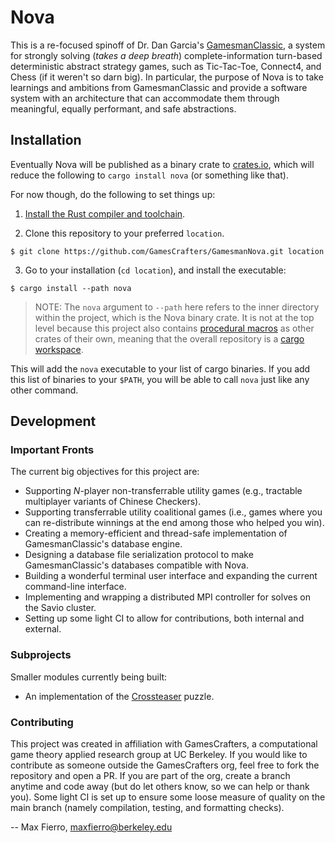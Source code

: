 # Nova

This is a re-focused spinoff of Dr. Dan Garcia's [GamesmanClassic](https://github.com/GamesCrafters/GamesmanClassic), a system for strongly solving (_takes a deep breath_) complete-information turn-based deterministic abstract strategy games, such as Tic-Tac-Toe, Connect4, and Chess (if it weren't so darn big). In particular, the purpose of Nova is to take learnings and ambitions from GamesmanClassic and provide a software system with an architecture that can accommodate them through meaningful, equally performant, and safe abstractions. 

## Installation

Eventually Nova will be published as a binary crate to [crates.io](crates.io), which will reduce the following to `cargo install nova` (or something like that). 

For now though, do the following to set things up:

1. [Install the Rust compiler and toolchain](https://www.rust-lang.org/tools/install).
  
3. Clone this repository to your preferred `location`.

```
$ git clone https://github.com/GamesCrafters/GamesmanNova.git location
```

3. Go to your installation (`cd location`), and install the executable:

```
$ cargo install --path nova
```

> NOTE: The `nova` argument to `--path` here refers to the inner directory within the project, which is the Nova binary crate. It is not at the top level because this project also contains [procedural macros](https://doc.rust-lang.org/beta/reference/procedural-macros.html) as other crates of their own, meaning that the overall repository is a [cargo workspace](https://doc.rust-lang.org/book/ch14-03-cargo-workspaces.html).

This will add the `nova` executable to your list of cargo binaries. If you add this list of binaries to your `$PATH`, you will be able to call `nova` just like any other command.

## Development

### Important Fronts

The current big objectives for this project are:

* Supporting _N_-player non-transferrable utility games (e.g., tractable multiplayer variants of Chinese Checkers).
* Supporting transferrable utility coalitional games (i.e., games where you can re-distribute winnings at the end among those who helped you win).
* Creating a memory-efficient and thread-safe implementation of GamesmanClassic's database engine.
* Designing a database file serialization protocol to make GamesmanClassic's databases compatible with Nova.
* Building a wonderful terminal user interface and expanding the current command-line interface.
* Implementing and wrapping a distributed MPI controller for solves on the Savio cluster.
* Setting up some light CI to allow for contributions, both internal and external.

### Subprojects

Smaller modules currently being built:

* An implementation of the [Crossteaser](https://www.jaapsch.net/puzzles/crosstsr.htm) puzzle.

### Contributing

This project was created in affiliation with GamesCrafters, a computational game theory applied research group at UC Berkeley. If you would like to contribute as someone outside the GamesCrafters org, feel free to fork the repository and open a PR. If you are part of the org, create a branch anytime and code away (but do let others know, so we can help or thank you). Some light CI is set up to ensure some loose measure of quality on the main branch (namely compilation, testing, and formatting checks).

-- Max Fierro, maxfierro@berkeley.edu

